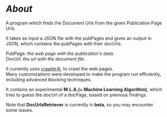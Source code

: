 *About*
=============

A program which finds the Document Urls from the given Publication Page Urls.<br/>

It takes as input a JSON file with the pubPages and gives an output in JSON, which contains the pubPages with their docUrls.<br/>

PubPage: *the web page with the publication's data.*<br/> 
DocUrl: *the url with the document file.*<br/>

It currently uses [crawler4j](https://github.com/yasserg/crawler4j), to crawl the web pages.<br/>
Many customizations were developed to make the program run efficiently, including advanced blocking techniques.<br/>

It contains an experimental **M.L.A.(= Machine Learning Algorithm)**, which tries to guess the docUrl of a docPage, based on previous findings.<br/>

Note that **DocUrlsRetriever** is currently in **beta**, so you may encounter some issues.

